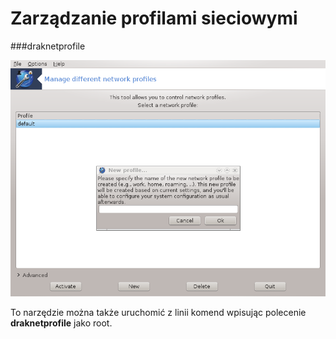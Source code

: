 # Zarządzanie profilami sieciowymi

###draknetprofile

![](../img/draknetprofile.png)

To narzędzie można także uruchomić z linii komend wpisując polecenie **draknetprofile** jako root.